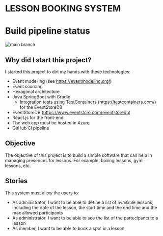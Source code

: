 # LESSON BOOKING SYSTEM

# Build pipeline status
![main branch](https://github.com/federicoorlandini/LessonBookingSystem/actions/workflows/gradle.yml/badge.svg)

## Why did I start this project?
I started this project to dirt my hands with these technologies:

* Event modelling (see https://eventmodeling.org/)
* Event sourcing
* Hexagonal architecture
* Java SpringBoot with Gradle
    * Integration tests using TestContainers (https://testcontainers.com/) for the EventStoreDB
* EventStoreDB (https://www.eventstore.com/eventstoredb)
* React.js for the front-end
* The web app must be hosted in Azure
* GitHub CI pipeline

## Objective
The objective of this project is to build a simple software that can help in managing presences for lessons. For example, boxing lessons, gym lessons, etc.

## Stories
This system must allow the users to:

* As administrator, 
    I want to be able to define a list of available lessons, including the date of the lesson, the start time and the end time and the max allowed participants
* As administrator,
    I want to be able to see the list of the partecipants to a lesson
* As member,
    I want to be able to book a spot in a lesson
